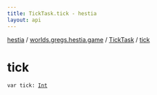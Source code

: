 ```yaml
---
title: TickTask.tick - hestia
layout: api
---
```


<div class='api-docs-breadcrumbs'><a href="../../index.html">hestia</a> / <a href="../index.html">worlds.gregs.hestia.game</a> / <a href="index.html">TickTask</a> / <a href="./tick.html">tick</a></div>

# tick

<div class="signature"><code><span class="keyword">var </span><span class="identifier">tick</span><span class="symbol">: </span><a href="https://kotlinlang.org/api/latest/jvm/stdlib/kotlin/-int/index.html"><span class="identifier">Int</span></a></code></div>
